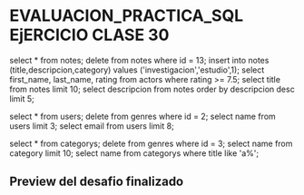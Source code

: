 # EVALUACION_PRACTICA_SQL EjERCICIO CLASE 30


select * from notes;
delete from notes 
where id = 13;
insert into notes (title,descripcion,category)
values ('investigacion','estudio',1);
select first_name, last_name, rating 
from actors
where rating >= 7.5;
select title 
from notes
limit 10;
select descripcion
from notes
order by descripcion desc
limit 5;



select * from users;
delete from genres 
where id = 2;
select name 
from users
limit 3;
select email 
from users
limit 8;


select * from categorys;
delete from genres 
where id = 3;
select name
from category
limit 10;
select name
from categorys
where title like 'a%';



## Preview del desafio finalizado


